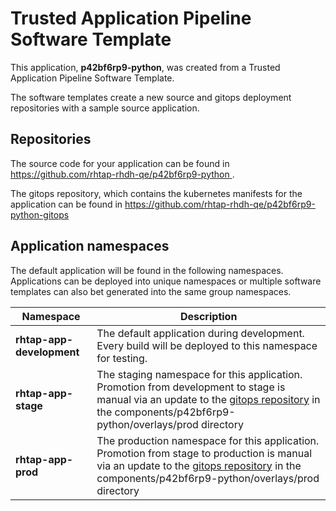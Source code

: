 # Trusted Application Pipeline Software Template

This application, **p42bf6rp9-python**, was created from a Trusted Application Pipeline Software Template.

The software templates create a new source and gitops deployment repositories with a sample source application. 

## Repositories

The source code for your application can be found in [https://github.com/rhtap-rhdh-qe/p42bf6rp9-python ](https://github.com/rhtap-rhdh-qe/p42bf6rp9-python ).
 
The gitops repository, which contains the kubernetes manifests for the application can be found in 
[https://github.com/rhtap-rhdh-qe/p42bf6rp9-python-gitops ](https://github.com/rhtap-rhdh-qe/p42bf6rp9-python-gitops ) 

## Application namespaces 

The default application will be found in the following namespaces. Applications can be deployed into unique namespaces or multiple software templates can also bet generated into the same group namespaces.  

|  Namespace   |  Description   |  
| -------- | -------- |   
| **rhtap-app-development** | The default application during development. Every build will be deployed to this namespace for testing. | 
| **rhtap-app-stage** | The staging namespace for this application. Promotion from development to stage is manual via an update to the [gitops repository](https://github.com/rhtap-rhdh-qe/p42bf6rp9-python-gitops ) in the components/p42bf6rp9-python/overlays/prod directory |  
| **rhtap-app-prod** | The production namespace for this application. Promotion from stage to production is manual via an update to the [gitops repository](https://github.com/rhtap-rhdh-qe/p42bf6rp9-python-gitops ) in the components/p42bf6rp9-python/overlays/prod directory | 